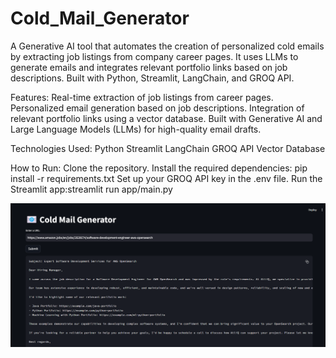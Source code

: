# Cold_Mail_Generator
A Generative AI tool that automates the creation of personalized cold emails by extracting job listings from company career pages. It uses LLMs to generate emails and integrates relevant portfolio links based on job descriptions. Built with Python, Streamlit, LangChain, and GROQ API.

Features:
Real-time extraction of job listings from career pages.
Personalized email generation based on job descriptions.
Integration of relevant portfolio links using a vector database.
Built with Generative AI and Large Language Models (LLMs) for high-quality email drafts.

Technologies Used:
Python
Streamlit
LangChain
GROQ API
Vector Database

How to Run:
Clone the repository.
Install the required dependencies: pip install -r requirements.txt
Set up your GROQ API key in the .env file.
Run the Streamlit app:streamlit run app/main.py

![Image Alt](https://github.com/Harsh-Suteri/Cold_Mail_Generator/blob/main/Screenshot%202025-01-23%20141735.png?raw=true
)
